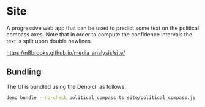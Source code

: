 # Site

A progressive web app that can be used to predict some text on the political
compass axes. Note that in order to compute the confidence intervals the text is
split upon double newlines.

https://n8brooks.github.io/media_analysis/site/

## Bundling

The UI is bundled using the Deno cli as follows.

```bash
deno bundle --no-check political_compass.ts site/political_compass.js
```
